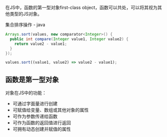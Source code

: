 在JS中，函数的第一型对象first-class object，函数可以共处，可以将其视为其他类型的JS对象。

集合排序操作 - java

```java
Arrays.sort(values, new comparator<Integer>() {
  public int compare(Integer value1, Integer value2) {
    return value2 - value1;
  }
});
```

```js
values.sort((value1, value2) => value2 - value1);
```

## 函数是第一型对象

对象在JS中的功能：

* 可通过字面量进行创建
* 可赋值给变量、数组或其他对象的属性
* 可作为参数传递给函数
* 可作为函数的返回值进行返回
* 可拥有动态创建并赋值的属性
